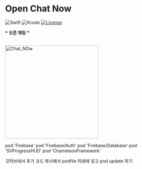 # Open Chat Now
![Swift](https://img.shields.io/badge/Swift-4.0-orange.svg?style=flat-square) ![Xcode](https://img.shields.io/badge/Xcode-9-blue.svg?longCache=true&style=flat-square) [![License](https://img.shields.io/badge/License-MIT-green.svg?longCache=true&style=flat-square)](https://github.com/caudatus/SeoJaeHyeong_iOS_School6/blob/master/LICENSE)

&#10077; **오픈 채팅** &#10078;

<br/>

<img src="/Img/Project/chat_now.gif" title="Chat_NOw" width="300px">

<br/>

pod 'Firebase'
pod 'Firebase/Auth'
pod 'Firebase/Database'
pod 'SVProgressHUD'
pod 'ChameleonFramework'

깃허브에서 추가 코드 복사해서 podfile 아래에 넣고
pod update 하기
